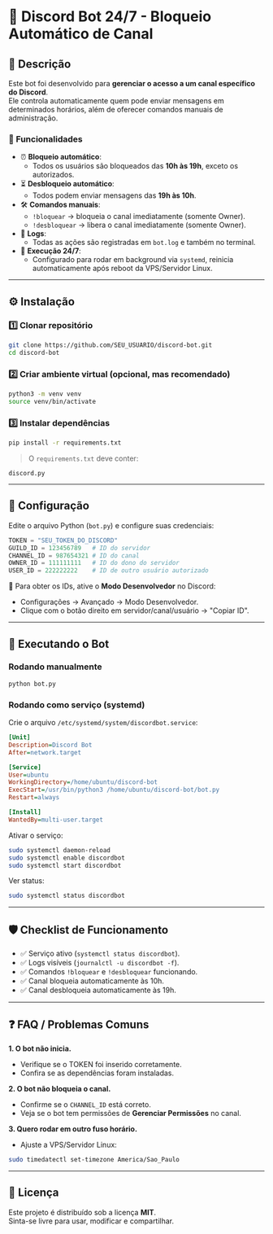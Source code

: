# 🤖 Discord Bot 24/7 - Bloqueio Automático de Canal

## 📌 Descrição
Este bot foi desenvolvido para **gerenciar o acesso a um canal específico do Discord**.  
Ele controla automaticamente quem pode enviar mensagens em determinados horários, além de oferecer comandos manuais de administração.

### 🔑 Funcionalidades
- ⏰ **Bloqueio automático**:  
  - Todos os usuários são bloqueados das **10h às 19h**, exceto os autorizados.  
- ⏳ **Desbloqueio automático**:  
  - Todos podem enviar mensagens das **19h às 10h**.  
- 🛠 **Comandos manuais**:  
  - `!bloquear` → bloqueia o canal imediatamente (somente Owner).  
  - `!desbloquear` → libera o canal imediatamente (somente Owner).  
- 📜 **Logs**:  
  - Todas as ações são registradas em `bot.log` e também no terminal.  
- 🔁 **Execução 24/7**:  
  - Configurado para rodar em background via `systemd`, reinicia automaticamente após reboot da VPS/Servidor Linux.  

---

## ⚙️ Instalação

### 1️⃣ Clonar repositório
```bash
git clone https://github.com/SEU_USUARIO/discord-bot.git
cd discord-bot
```

### 2️⃣ Criar ambiente virtual (opcional, mas recomendado)
```bash
python3 -m venv venv
source venv/bin/activate
```

### 3️⃣ Instalar dependências
```bash
pip install -r requirements.txt
```

> O `requirements.txt` deve conter:  
```
discord.py
```

---

## 🔧 Configuração

Edite o arquivo Python (`bot.py`) e configure suas credenciais:

```python
TOKEN = "SEU_TOKEN_DO_DISCORD"
GUILD_ID = 123456789   # ID do servidor
CHANNEL_ID = 987654321 # ID do canal
OWNER_ID = 111111111   # ID do dono do servidor
USER_ID = 222222222    # ID de outro usuário autorizado
```

📌 Para obter os IDs, ative o **Modo Desenvolvedor** no Discord:  
- Configurações → Avançado → Modo Desenvolvedor.  
- Clique com o botão direito em servidor/canal/usuário → "Copiar ID".  

---

## 🚀 Executando o Bot

### Rodando manualmente
```bash
python bot.py
```

### Rodando como serviço (systemd)
Crie o arquivo `/etc/systemd/system/discordbot.service`:

```ini
[Unit]
Description=Discord Bot
After=network.target

[Service]
User=ubuntu
WorkingDirectory=/home/ubuntu/discord-bot
ExecStart=/usr/bin/python3 /home/ubuntu/discord-bot/bot.py
Restart=always

[Install]
WantedBy=multi-user.target
```

Ativar o serviço:
```bash
sudo systemctl daemon-reload
sudo systemctl enable discordbot
sudo systemctl start discordbot
```

Ver status:
```bash
sudo systemctl status discordbot
```

---

## 🛡 Checklist de Funcionamento
- ✅ Serviço ativo (`systemctl status discordbot`).  
- ✅ Logs visíveis (`journalctl -u discordbot -f`).  
- ✅ Comandos `!bloquear` e `!desbloquear` funcionando.  
- ✅ Canal bloqueia automaticamente às 10h.  
- ✅ Canal desbloqueia automaticamente às 19h.  

---

## ❓ FAQ / Problemas Comuns

**1. O bot não inicia.**  
- Verifique se o TOKEN foi inserido corretamente.  
- Confira se as dependências foram instaladas.  

**2. O bot não bloqueia o canal.**  
- Confirme se o `CHANNEL_ID` está correto.  
- Veja se o bot tem permissões de **Gerenciar Permissões** no canal.  

**3. Quero rodar em outro fuso horário.**  
- Ajuste a VPS/Servidor Linux:  
```bash
sudo timedatectl set-timezone America/Sao_Paulo
```

---

## 📜 Licença
Este projeto é distribuído sob a licença **MIT**.  
Sinta-se livre para usar, modificar e compartilhar.  
